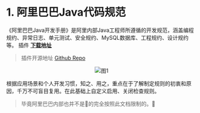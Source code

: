 # 1. 阿里巴巴Java代码规范

《阿里巴巴Java开发手册》是阿里内部Java工程师所遵循的开发规范，涵盖编程规约、异常日志、单元测试、安全规约、MySQL数据库、工程规约、设计规约等。
插件 **[下载地址](https://plugins.jetbrains.com/plugin/10046-alibaba-java-coding-guidelines)**

> 插件开源地址 [Github Repo](https://github.com/alibaba/p3c)

<div align="center"><img src="./images/1000/1.png" alt="图1"/></div>

根据应用场景和个人开发习惯，知之、用之，重点在于了解制定规则的初衷和原因，千万不可盲目复用。在此基础上自定义启用、关闭检查规则。

> 毕竟阿里巴巴内部也并不是:100:的完全按照此文档限制的。:tiger:

